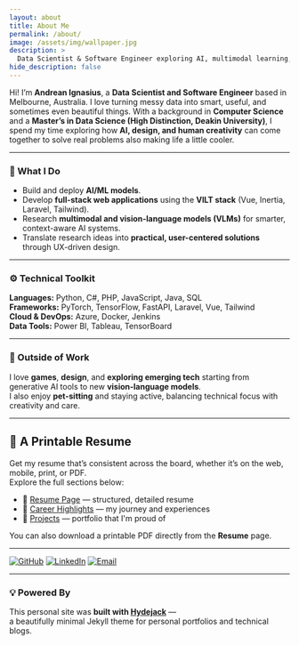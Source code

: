 ```yaml
---
layout: about
title: About Me
permalink: /about/
image: /assets/img/wallpaper.jpg
description: >
  Data Scientist & Software Engineer exploring AI, multimodal learning, and creative technology.
hide_description: false
---
```


Hi! I’m **Andrean Ignasius**, a **Data Scientist and Software Engineer** based in Melbourne, Australia. I love turning messy data into smart, useful, and sometimes even beautiful things. With a background in **Computer Science** and a **Master’s in Data Science (High Distinction, Deakin University)**, I spend my time exploring how **AI, design, and human creativity** can come together to solve real problems also making life a little cooler.

---

### 🎯 What I Do
- Build and deploy **AI/ML models**.  
- Develop **full-stack web applications** using the **VILT stack** (Vue, Inertia, Laravel, Tailwind).  
- Research **multimodal and vision-language models (VLMs)** for smarter, context-aware AI systems.  
- Translate research ideas into **practical, user-centered solutions** through UX-driven design.


---

### ⚙️ Technical Toolkit
**Languages:** Python, C#, PHP, JavaScript, Java, SQL  
**Frameworks:** PyTorch, TensorFlow, FastAPI, Laravel, Vue, Tailwind  
**Cloud & DevOps:** Azure, Docker, Jenkins  
**Data Tools:** Power BI, Tableau, TensorBoard  

---

### 🌱 Outside of Work
I love **games**, **design**, and **exploring emerging tech** starting from generative AI tools to new **vision-language models**.  
I also enjoy **pet-sitting** and staying active, balancing technical focus with creativity and care.

---

## 🧾 A Printable Resume
Get my resume that’s consistent across the board, whether it’s on the web, mobile, print, or PDF.  
Explore the full sections below:

- 🧠 [Resume Page](Portofolio/resume/) — structured, detailed resume  
- 💼 [Career Highlights](Portofolio/career/) — my journey and experiences  
- 🧩 [Projects](Portofolio/projects/) — portfolio that I'm proud of

You can also download a printable PDF directly from the **Resume** page.

---

[![GitHub](https://img.shields.io/badge/GitHub-AndreanIG-black?logo=github)](https://github.com/AndreanIG)
[![LinkedIn](https://img.shields.io/badge/LinkedIn-AndreanIgnasius-blue?logo=linkedin)](https://www.linkedin.com/in/andrean-ignasius/)
[![Email](https://img.shields.io/badge/Email-andrean.2000@gmail.com-red?logo=gmail)](mailto:andrean.2000@gmail.com)

---

### 💡 Powered By
This personal site was **built with [Hydejack](https://hydejack.com)** —  
a beautifully minimal Jekyll theme for personal portfolios and technical blogs.